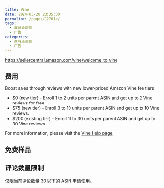 ```yaml
---
title: Vine
date: 2024-05-20 23:35:30
permalink: /pages/12701e/
tags:
  - 亚马逊运营
  - 广告
categories:
  - 亚马逊运营
  - 广告
---
```


https://sellercentral.amazon.com/vine/welcome_to_vine

## 费用

Boost sales through reviews with new lower-priced Amazon Vine fee tiers

- $0 (new tier) - Enroll 1 to 2 units per parent ASIN and get up to 2 Vine reviews for free.
- $75 (new tier) - Enroll 3 to 10 units per parent ASIN and get up to 10 Vine reviews.
- $200 (existing tier) - Enroll 11 to 30 units per parent ASIN and get up to 30 Vine reviews.

For more information, please visit the [Vine Help page](https://sellercentral.amazon.com/help/hub/reference/G4GZ9J4UZ35VEH6G)

## 免费样品

## 评论数量限制

仅限当前评论数量 30 以下的 ASIN 申请使用。
